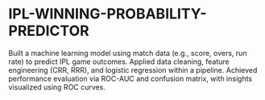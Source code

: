 # IPL-WINNING-PROBABILITY-PREDICTOR
Built a machine learning model using match data (e.g., score, overs, run rate) to predict IPL game outcomes. Applied data cleaning, feature engineering (CRR, RRR), and logistic regression within a pipeline. Achieved performance evaluation via ROC-AUC and confusion matrix, with insights visualized using ROC curves.
